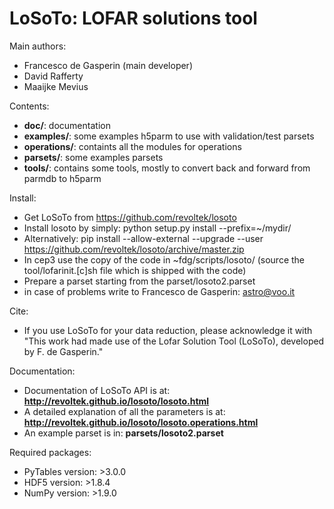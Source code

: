 LoSoTo: LOFAR solutions tool
============================

Main authors:
* Francesco de Gasperin (main developer)
* David Rafferty
* Maaijke Mevius

Contents:
* __doc/__: documentation
* __examples/__: some examples h5parm to use with validation/test parsets
* __operations/__: containts all the modules for operations
* __parsets/__: some examples parsets
* __tools/__: contains some tools, mostly to convert back and forward from parmdb to h5parm

Install:
* Get LoSoTo from https://github.com/revoltek/losoto 
* Install losoto by simply: python setup.py install --prefix=~/mydir/
* Alternatively: pip install --allow-external --upgrade --user https://github.com/revoltek/losoto/archive/master.zip 
* In cep3 use the copy of the code in ~fdg/scripts/losoto/ (source the tool/lofarinit.[c]sh file which is shipped with the code)
* Prepare a parset starting from the parset/losoto2.parset
* in case of problems write to Francesco de Gasperin: astro@voo.it

Cite:
* If you use LoSoTo for your data reduction, please acknowledge it with "This work had made use of the Lofar Solution Tool (LoSoTo), developed by F. de Gasperin."

Documentation:
* Documentation of LoSoTo API is at: __http://revoltek.github.io/losoto/losoto.html__
* A detailed explanation of all the parameters is at: __http://revoltek.github.io/losoto/losoto.operations.html__
* An example parset is in: __parsets/losoto2.parset__

Required packages:
* PyTables version:  >3.0.0
* HDF5 version:      >1.8.4
* NumPy version:     >1.9.0
